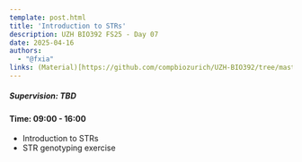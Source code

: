```yaml
---
template: post.html
title: 'Introduction to STRs'
description: UZH BIO392 FS25 - Day 07
date: 2025-04-16
authors:
  - "@fxia"
links: (Material)[https://github.com/compbiozurich/UZH-BIO392/tree/master/course-material/2025-04-16__Feifei-Xia__Introduction-to-STRs__BIO392-FS25_day7]
---
```


##### Supervision: TBD
#### Time: 09:00 - 16:00

- Introduction to STRs
- STR genotyping exercise

<!--more-->

